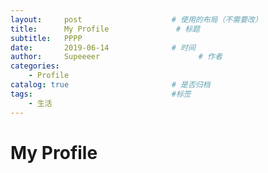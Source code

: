 ```yaml
---
layout:     post                    # 使用的布局（不需要改）
title:      My Profile               # 标题 
subtitle:   PPPP 
date:       2019-06-14              # 时间
author:     Supeeeer                      # 作者
categories:
    - Profile
catalog: true                       # 是否归档
tags:                               #标签
    - 生活
---
```




# My Profile

